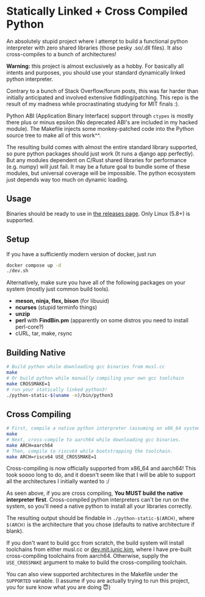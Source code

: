 # Statically Linked + Cross Compiled Python

An absolutely stupid project where I attempt to build a functional python
interpreter with zero shared libraries (those pesky .so/.dll files). It also
cross-compiles to a bunch of architectures!

**Warning:** this project is almost exclusively as a hobby. For basically all
intents and purposes, you should use your standard dynamically linked python
interpreter.

Contrary to a bunch of Stack Overflow/forum posts, this was far harder than
initially anticipated and involved extensive fiddling/patching. This repo is the
result of my madness while procrastinating studying for MIT finals :).

Python ABI (Application Binary Interface) support through `ctypes` is mostly
there plus or minus epsilon (No deprecated ABI's are included in my hacked
module). The Makefile injects some monkey-patched code into the Python source
tree to make all of this work^^.

The resulting build comes with almost the entire standard library supported, so
pure python packages should just work (It runs a django app perfectly). But any
modules dependent on C/Rust shared libraries for performance (e.g. numpy) will
just fail. It may be a future goal to bundle some of these modules, but
universal coverage will be impossible. The python ecosystem just depends way too
much on dynamic loading.

## Usage

Binaries should be ready to use in [the releases
page](https://github.com/junikimm717/static-python/releases/tag/binaries).
Only Linux (5.8+) is supported.

## Setup

If you have a sufficiently modern version of docker, just run
```sh
docker compose up -d
./dev.sh
```

Alternatively, make sure you have all of the following packages on your system
(mostly just common build tools).

- **meson, ninja, flex, bison** (for libuuid)
- **ncurses** (stupid terminfo things)
- **unzip**
- **perl** with **FindBin.pm** (apparently on some distros you need to install
  perl-core?)
- cURL, tar, make, rsync

## Building Native

```sh
# Build python while downloading gcc binaries from musl.cc
make
# Or build python while manually compiling your own gcc toolchain
make CROSSMAKE=1
# run your statically linked python3!
./python-static-$(uname -m)/bin/python3
```

## Cross Compiling

```sh
# First, compile a native python interpreter (assuming on x86_64 system).
make
# Next, cross-compile to aarch64 while downloading gcc binaries.
make ARCH=aarch64
# Then, compile to riscv64 while bootstrapping the toolchain.
make ARCH=riscv64 USE_CROSSMAKE=1
```

Cross-compiling is now officially supported from x86_64 and aarch64! This took
soooo long to do, and it doesn't seem like that I will be able to support all
the architectures I initially wanted to :/

As seen above, if you are cross compiling, **You MUST build the native
interpreter first**. Cross-compiled python interpreters can't be run on the
system, so you'll need a native python to install all your libraries correctly.

The resulting output should be findable in `./python-static-$(ARCH)`, where
`$(ARCH)` is the architecture that you chose (defaults to native architecture if
blank).

If you don't want to build gcc from scratch, the build system will install
toolchains from either musl.cc or
[dev.mit.junic.kim](https://dev.mit.junic.kim/cross), where I have pre-built
cross-compiling toolchains from aarch64. Otherwise, supply the `USE_CROSSMAKE`
argument to make to build the cross-compiling toolchain.

You can also view supported architectures in the Makefile under the `SUPPORTED`
variable. (I assume if you are actually trying to run this project, you for sure
know what you are doing 😇)
